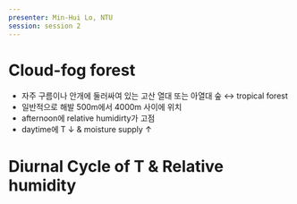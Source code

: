 ```yaml
---
presenter: Min-Hui Lo, NTU
session: session 2
---
```

# Cloud-fog forest
- 자주 구름이나 안개에 둘러싸여 있는 고산 열대 또는 아열대 숲 $\leftrightarrow$ tropical forest
- 일반적으로 해발 500m에서 4000m 사이에 위치
- afternoon에 relative humidirty가 고점
- daytime에 T $\downarrow$ & moisture supply $\uparrow$

# Diurnal Cycle of T & Relative humidity
